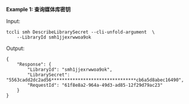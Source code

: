 **Example 1: 查询媒体库密钥**



Input: 

```
tccli smh DescribeLibrarySecret --cli-unfold-argument  \
    --LibraryId smh1jjexrwwoa9ok
```

Output: 
```
{
    "Response": {
        "LibraryId": "smh1jjexrwwoa9ok",
        "LibrarySecret": "5563cadd2dc2ad56********************************cb6a5d8abec16490",
        "RequestId": "61f8e8a2-964a-49d3-ad85-12f29d79ac23"
    }
}
```

